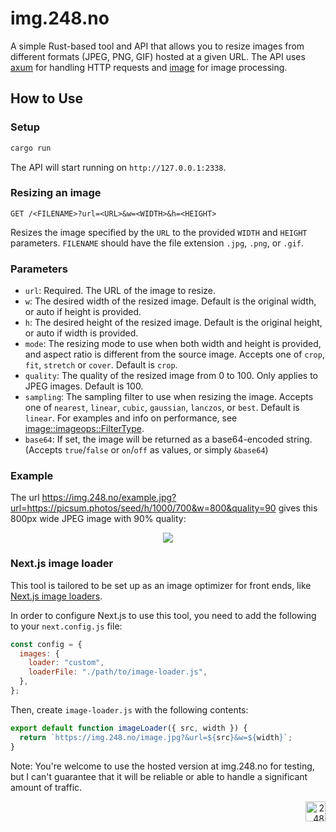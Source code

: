 # img.248.no

A simple Rust-based tool and API that allows you to resize images from different formats (JPEG, PNG, GIF) hosted at a given URL. The API uses [axum](https://docs.rs/axum/) for handling HTTP requests and [image](https://docs.rs/image/) for image processing.

## How to Use

### Setup

```bash
cargo run
```

The API will start running on `http://127.0.0.1:2338`.

### Resizing an image

`GET /<FILENAME>?url=<URL>&w=<WIDTH>&h=<HEIGHT>`

Resizes the image specified by the `URL` to the provided `WIDTH` and `HEIGHT` parameters. `FILENAME` should have the file extension `.jpg`, `.png`, or `.gif`.

### Parameters

- `url`: Required. The URL of the image to resize.
- `w`: The desired width of the resized image. Default is the original width, or auto if height is provided.
- `h`: The desired height of the resized image. Default is the original height, or auto if width is provided.
- `mode`: The resizing mode to use when both width and height is provided, and aspect ratio is different from the source image. Accepts one of `crop`, `fit`, `stretch` or `cover`. Default is `crop`.
- `quality`: The quality of the resized image from 0 to 100. Only applies to JPEG images. Default is 100.
- `sampling`: The sampling filter to use when resizing the image. Accepts one of `nearest`, `linear`, `cubic`, `gaussian`, `lanczos`, or `best`. Default is `linear`. For examples and info on performance, see [image::imageops::FilterType](https://docs.rs/image/latest/image/imageops/enum.FilterType.html).
- `base64`: If set, the image will be returned as a base64-encoded string. (Accepts `true`/`false` or `on`/`off` as values, or simply `&base64`)

### Example

The url https://img.248.no/example.jpg?url=https://picsum.photos/seed/h/1000/700&w=800&quality=90 gives this 800px wide JPEG image with 90% quality:

<div align="center">
  <a href="https://img.248.no/example.jpg?url=https://picsum.photos/seed/h/1000/700&w=800&quality=90">
    <img src="https://img.248.no/example.jpg?url=https://picsum.photos/seed/h/1000/700&w=800&quality=90">
  </a>
</div>

### Next.js image loader

This tool is tailored to be set up as an image optimizer for front ends, like [Next.js image loaders](https://nextjs.org/docs/app/api-reference/next-config-js/images).

In order to configure Next.js to use this tool, you need to add the following to your `next.config.js` file:

```js
const config = {
  images: {
    loader: "custom",
    loaderFile: "./path/to/image-loader.js",
  },
};
```

Then, create `image-loader.js` with the following contents:

```js
export default function imageLoader({ src, width }) {
  return `https://img.248.no/image.jpg?&url=${src}&w=${width}`;
}
```

Note: You're welcome to use the hosted version at img.248.no for testing, but I can't guarantee that it will be reliable or able to handle a significant amount of traffic.

<div align="right"><img src="https://github-production-user-asset-6210df.s3.amazonaws.com/1774972/269361517-d0d8e30e-4a25-4ba2-b926-2a42da1156f8.svg" width="32" alt="248"></div>
